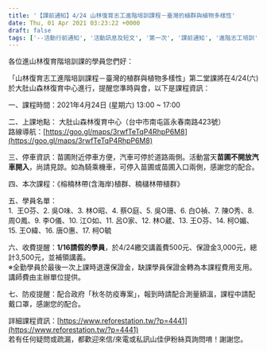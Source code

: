```yaml
---
title: '【課前通知】4/24 山林復育志工進階培訓課程－臺灣的植群與植物多樣性'
date: Thu, 01 Apr 2021 03:23:22 +0000
draft: false
tags: ['--活動行前通知', '活動訊息及短文', '第一次', '課前通知', '進階志工培訓']
---
```


各位進山林復育階培訓課的學員您們好：

「山林復育志工進階培訓課程－臺灣的植群與植物多樣性」第二堂課將在4/24(六)於大肚山森林復育中心進行，提醒您準時與會，以下是課程資訊：

一、課程時間：2021年4月24日 (星期六) 13:00 ~ 17:00

二、上課地點： 大肚山森林復育中心（台中市南屯區永春南路423號）   
路線導航：[https://goo.gl/maps/3rwfTeTqP4RhpP6M8](https://goo.gl/maps/3rwfTeTqP4RhpP6M8)

三、停車資訊：苗圃附近停車方便，汽車可停於道路兩側。活動當天**苗圃不開放汽車開入**，尚請見諒。如為騎乘機車，可停入苗圃或苗圃入口兩側，感謝您的配合。

四、本次課程：《榕楠林帶(含海岸)植群、楠櫧林帶植群》

五、學員名單：  
1.  王O芬、2. 吳O味、3. 林O昭、4. 蔡O庭、5. 吳O珊、6. 白O禎、7. 陳O秀、8. 周O鳳、9. 李O儀、10. 江O如、11. 呂O家、12. 林O葳、13. 王O芬、14. 柯O媚、15. 王O緯、16. 唐O惠、17. 柯O毓

六、收費提醒：**1/16請假的學員**，於4/24繳交講義費500元、保證金3,000元，總計3,500元，並補領講義。  
※全勤學員於最後一次上課時退還保證金，缺課學員保證金轉為本課程費用支用。  
講師費由主辦單位提供。

七、防疫提醒：配合政府「秋冬防疫專案」，報到時請配合測量額溫，課程中請配戴口罩，感謝您的配合。

詳細課程資訊：[https://www.reforestation.tw/?p=4441](https://www.reforestation.tw/?p=4441)  
若有任何疑問或疏漏，都歡迎來信/來電或私訊山佳伊粉絲頁詢問唷！謝謝您。